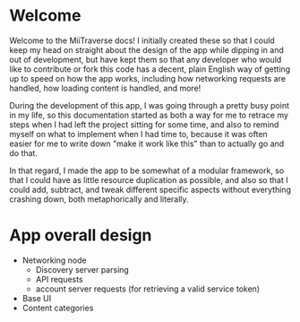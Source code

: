 # Welcome
Welcome to the MiiTraverse docs! I initially created these so that I could keep my head on straight about the design of the app while dipping in and out of development, but have kept them so that any developer who would like to contribute or fork this code has a decent, plain English way of getting up to speed on how the app works, including how networking requests are handled, how loading content is handled, and more!

During the development of this app, I was going through a pretty busy point in my life, so this documentation started as both a way for me to retrace my steps when I had left the project sitting for some time, and also to remind myself on what to implement when I had time to, because it was often easier for me to write down "make it work like this" than to actually go and do that. 

In that regard, I made the app to be somewhat of a modular framework, so that I could have as little resource duplication as possible, and also so that I could add, subtract, and tweak different specific aspects without everything crashing down, both metaphorically and literally.

# App overall design
* Networking node
  * Discovery server parsing
  * API requests
  * account server requests (for retrieving a valid service token)
* Base UI
* Content categories
